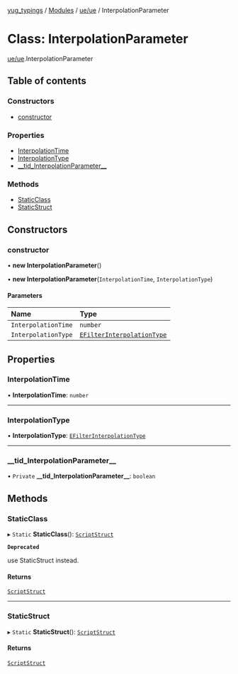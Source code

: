 [yug_typings](../README.md) / [Modules](../modules.md) / [ue/ue](../modules/ue_ue.md) / InterpolationParameter

# Class: InterpolationParameter

[ue/ue](../modules/ue_ue.md).InterpolationParameter

## Table of contents

### Constructors

- [constructor](ue_ue.InterpolationParameter.md#constructor)

### Properties

- [InterpolationTime](ue_ue.InterpolationParameter.md#interpolationtime)
- [InterpolationType](ue_ue.InterpolationParameter.md#interpolationtype)
- [\_\_tid\_InterpolationParameter\_\_](ue_ue.InterpolationParameter.md#__tid_interpolationparameter__)

### Methods

- [StaticClass](ue_ue.InterpolationParameter.md#staticclass)
- [StaticStruct](ue_ue.InterpolationParameter.md#staticstruct)

## Constructors

### constructor

• **new InterpolationParameter**()

• **new InterpolationParameter**(`InterpolationTime`, `InterpolationType`)

#### Parameters

| Name | Type |
| :------ | :------ |
| `InterpolationTime` | `number` |
| `InterpolationType` | [`EFilterInterpolationType`](../enums/ue_ue.EFilterInterpolationType.md) |

## Properties

### InterpolationTime

• **InterpolationTime**: `number`

___

### InterpolationType

• **InterpolationType**: [`EFilterInterpolationType`](../enums/ue_ue.EFilterInterpolationType.md)

___

### \_\_tid\_InterpolationParameter\_\_

• `Private` **\_\_tid\_InterpolationParameter\_\_**: `boolean`

## Methods

### StaticClass

▸ `Static` **StaticClass**(): [`ScriptStruct`](ue_ue.ScriptStruct.md)

**`Deprecated`**

use StaticStruct instead.

#### Returns

[`ScriptStruct`](ue_ue.ScriptStruct.md)

___

### StaticStruct

▸ `Static` **StaticStruct**(): [`ScriptStruct`](ue_ue.ScriptStruct.md)

#### Returns

[`ScriptStruct`](ue_ue.ScriptStruct.md)
